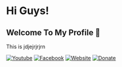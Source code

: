 # Hi Guys!
## Welcome To My Profile 🥰
This is jdjejrjrjrn

[![Youtube]()]()
[![Facebook]()]()
[![Website]()]()
[![Donate]()]()




